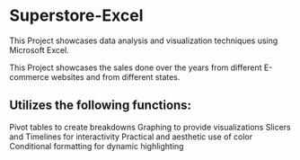 # Superstore-Excel
This Project showcases data analysis and visualization techniques using Microsoft Excel.

This Project showcases the sales done over the years from different E-commerce websites and from different states.


## Utilizes the following functions:

Pivot tables to create breakdowns
Graphing to provide visualizations
Slicers and Timelines for interactivity
Practical and aesthetic use of color
Conditional formatting for dynamic highlighting
